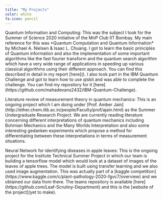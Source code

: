 ```yaml
---
title: "My Projects"
color: white
fa-icon: pencil
---
```


<div class="row">
  
  <div class="col-md-4">
    <p>Quantum Information and Computing: This was the subject I took for the Summer of Science 2020 initiative of the MnP Club IIT Bombay. My main reference for this was *Quantum Computation and Quantum Information* by Michael A. Nielsen & Isaac L. Chuang. I got to learn the basic principles of Quantum information and also the implementation of some important algorithms like the fast fourier transform and the quantum search algorithm which have a very wide range of applications in speeding up various classical algorithms using their different approach. You can find this described in detail in my report [here](). I also took part in the IBM Quantum Challenge and got to learn how to use qiskit and was able to complete the challenge. You can find my repository for it [here](https://github.com/mahadevans2432/IBM-Quantum-Challenge).
    </p>
  </div>
  
  <div class="col-md-4">
    <p>Literature review of measurement theory in quantum mechanics: This is an ongoing project which I am doing under [Prof. Amber Jain](http://ether.chem.iitb.ac.in/people/Faculty/prof/ajain.html) as the Summer Undergraduate Research Project. We are currently reading literature concerning different interpretations of quantum mechanics including Bohmian Mechanics and the Many Worlds Interpretation and also some interesting gedanken experiments which propose a method for differentiating between these interpretations in terms of measurement situations.
    </p>
  </div>
  
  <div class="col-md-4">
    <p>Neural Network for identifying diseases in apple leaves: This is the ongoing project for the Institute Technical Summer Project in which our team is building a tensorflow model which would look at a dataset of images of the leaves of apple trees. The model is built using transfer learning and we also used image augmentation. This was actually part of a [kaggle competition](https://www.kaggle.com/c/plant-pathology-2020-fgvc7/overview) and we obtained our data from there. The teams repository is available [here](https://github.com/Leaf-Scrutiny-Department) and this is the [website of the project](yet to make).
    </p>
  </div>

</div>
